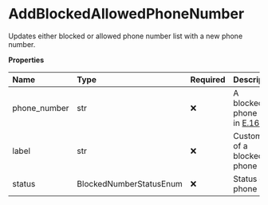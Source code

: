 # AddBlockedAllowedPhoneNumber

Updates either blocked or allowed phone number list with a new phone number.

**Properties**

| Name         | Type                    | Required | Description                                                                                    |
| :----------- | :---------------------- | :------- | :--------------------------------------------------------------------------------------------- |
| phone_number | str                     | ❌       | A blocked/allowed phone number in [E.164](https://www.itu.int/rec/T-REC-E.164-201011-I) format |
| label        | str                     | ❌       | Custom name of a blocked/allowed phone number                                                  |
| status       | BlockedNumberStatusEnum | ❌       | Status of a phone number                                                                       |

<!-- This file was generated by liblab | https://liblab.com/ -->
